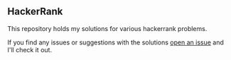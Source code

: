 ## HackerRank

This repository holds my solutions for various hackerrank problems.

If you find any issues or suggestions with the solutions [open an issue](https://github.com/ehotinger/HackerRank/issues) and I'll check it out.
